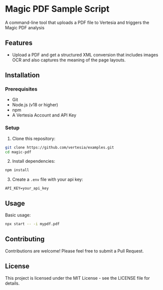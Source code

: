 # Magic PDF Sample Script 

A command-line tool that uploads a PDF file to Vertesia and triggers the Magic PDF analysis

## Features
- Upload a PDF and get a structured XML conversion that includes images OCR and also captures the meaning of the page layouts. 

## Installation

### Prerequisites

- Git
- Node.js (v18 or higher)
- npm
- A Vertesia Account and API Key

### Setup

1. Clone this repository:
```bash
git clone https://github.com/vertesia/examples.git
cd magic-pdf
```

2. Install dependencies:
```bash
npm install
```

3. Create a `.env` file with your api key:
```
API_KEY=your_api_key
```

## Usage

Basic usage:

```bash
npx start -- -i mypdf.pdf
```

## Contributing

Contributions are welcome! Please feel free to submit a Pull Request.

## License

This project is licensed under the MIT License - see the LICENSE file for details.
